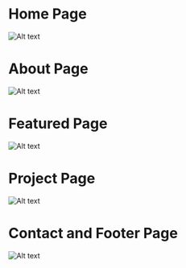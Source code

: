 <h1>Home Page</h1>

![Alt text](https://github.com/user-attachments/assets/e158f59b-0bd1-45bc-a954-9ec8760c6cac)

<h1>About Page</h1>

![Alt text](https://github.com/user-attachments/assets/9c7c256d-77ec-4f51-9967-d044b835c79a)

<h1>Featured Page</h1>

![Alt text](https://github.com/user-attachments/assets/57bfea06-dfa3-4c47-ac6a-d23214c68602)

<h1>Project Page</h1>

![Alt text](https://github.com/user-attachments/assets/9d9e50b4-74d3-40c5-8f96-5c8f941913c2)

<h1>Contact and Footer Page</h1>

![Alt text](https://github.com/user-attachments/assets/bbe4cbfc-ad82-4543-b07f-5f7f64a3524a)
